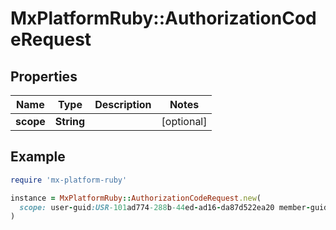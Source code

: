 # MxPlatformRuby::AuthorizationCodeRequest

## Properties

| Name | Type | Description | Notes |
| ---- | ---- | ----------- | ----- |
| **scope** | **String** |  | [optional] |

## Example

```ruby
require 'mx-platform-ruby'

instance = MxPlatformRuby::AuthorizationCodeRequest.new(
  scope: user-guid:USR-101ad774-288b-44ed-ad16-da87d522ea20 member-guid:MBR-54feffb9-8474-47bd-8442-de003910113a account-guid:ACT-32a64160-582a-4f00-ab34-5f49cc35ed35 read-protected
)
```

